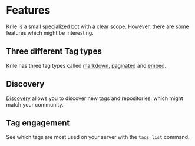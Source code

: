 # Features

Krile is a small specialized bot with a clear scope.
However, there are some features which might be interesting.

## Three different Tag types

Krile has three tag types called [markdown](../tags/markdown.md), [paginated](../tags/paginated.md)
and [embed](../tags/embed.md).

## Discovery

[Discovery](discovery.md) allows you to discover new tags and repositories, which might match your community.

## Tag engagement

See which tags are most used on your server with the `tags list` command.

